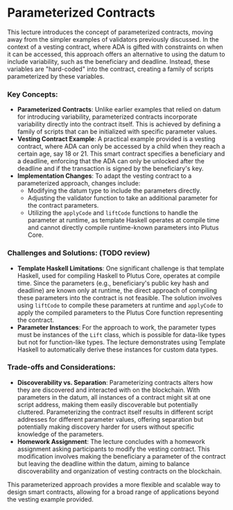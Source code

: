 # Parameterized Contracts

This lecture introduces the concept of parameterized contracts, moving away from the simpler examples of validators previously discussed. In the context of a vesting contract, where ADA is gifted with constraints on when it can be accessed, this approach offers an alternative to using the datum to include variability, such as the beneficiary and deadline. Instead, these variables are "hard-coded" into the contract, creating a family of scripts parameterized by these variables.

### Key Concepts:
- **Parameterized Contracts**: Unlike earlier examples that relied on datum for introducing variability, parameterized contracts incorporate variability directly into the contract itself. This is achieved by defining a family of scripts that can be initialized with specific parameter values.
- **Vesting Contract Example**: A practical example provided is a vesting contract, where ADA can only be accessed by a child when they reach a certain age, say 18 or 21. This smart contract specifies a beneficiary and a deadline, enforcing that the ADA can only be unlocked after the deadline and if the transaction is signed by the beneficiary's key.
- **Implementation Changes**: To adapt the vesting contract to a parameterized approach, changes include:
  - Modifying the datum type to include the parameters directly.
  - Adjusting the validator function to take an additional parameter for the contract parameters.
  - Utilizing the `applyCode` and `liftCode` functions to handle the parameter at runtime, as template Haskell operates at compile time and cannot directly compile runtime-known parameters into Plutus Core.

### Challenges and Solutions: (TODO review)
- **Template Haskell Limitations**: One significant challenge is that template Haskell, used for compiling Haskell to Plutus Core, operates at compile time. Since the parameters (e.g., beneficiary's public key hash and deadline) are known only at runtime, the direct approach of compiling these parameters into the contract is not feasible. The solution involves using `liftCode` to compile these parameters at runtime and `applyCode` to apply the compiled parameters to the Plutus Core function representing the contract.
- **Parameter Instances**: For the approach to work, the parameter types must be instances of the `Lift` class, which is possible for data-like types but not for function-like types. The lecture demonstrates using Template Haskell to automatically derive these instances for custom data types.

### Trade-offs and Considerations:
- **Discoverability vs. Separation**: Parameterizing contracts alters how they are discovered and interacted with on the blockchain. With parameters in the datum, all instances of a contract might sit at one script address, making them easily discoverable but potentially cluttered. Parameterizing the contract itself results in different script addresses for different parameter values, offering separation but potentially making discovery harder for users without specific knowledge of the parameters.
- **Homework Assignment**: The lecture concludes with a homework assignment asking participants to modify the vesting contract. This modification involves making the beneficiary a parameter of the contract but leaving the deadline within the datum, aiming to balance discoverability and organization of vesting contracts on the blockchain.

This parameterized approach provides a more flexible and scalable way to design smart contracts, allowing for a broad range of applications beyond the vesting example provided.